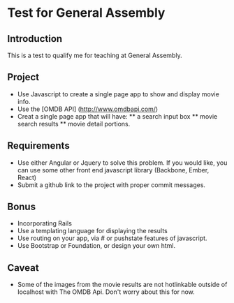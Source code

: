 Test for General Assembly
=============

Introduction
------------
This is a test to qualify me for teaching at General Assembly.

Project
-------
* Use Javascript to create a single page app to show and display movie info.
* Use the [OMDB API] (http://www.omdbapi.com/)
* Creat a single page app that will have:
** a search input box
** movie search results
** movie detail portions.

Requirements
------------
* Use either Angular or Jquery to solve this problem. If you would like, you can use some other front end javascript library (Backbone, Ember, React)
* Submit a github link to the project with proper commit messages.

Bonus
-----
* Incorporating Rails
* Use a templating language for displaying the results
* Use routing on your app, via # or pushstate features of javascript.
* Use Bootstrap or Foundation, or design your own html.

Caveat
------
* Some of the images from the movie results are not hotlinkable outside of localhost with The OMDB Api. Don't worry about this for now.
